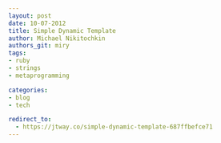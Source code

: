 ```yaml
---
layout: post
date: 10-07-2012
title: Simple Dynamic Template
author: Michael Nikitochkin
authors_git: miry
tags:
- ruby
- strings
- metaprogramming

categories:
- blog
- tech

redirect_to:
  - https://jtway.co/simple-dynamic-template-687ffbefce71
---
```

